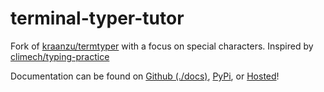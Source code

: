 # terminal-typer-tutor

Fork of [kraanzu/termtyper](https://github.com/kraanzu/termtyper/tree/6be4acece9076005cf4178be47b83da5602f29b6) with a focus on special characters. Inspired by [climech/typing-practice](https://github.com/climech/typing-practice/blob/569870bad7276cc5b475950bfe5086dddec477b4/app.js)

Documentation can be found on [Github (./docs)](./docs), [PyPi](https://pypi.org/project/terminal_typer_tutor/), or [Hosted](https://terminal-typer-tutor.kyleking.me/)!
